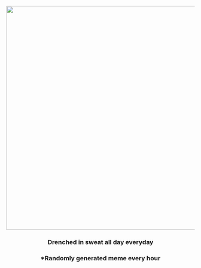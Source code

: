 <p align="center">
        <img src="https://i.redd.it/n8vs1gt8cic91.jpg" width="600" height="600">
        </p>
        <h3 align="center">Drenched in sweat all day everyday</h3>
        <h3 align="center">*Randomly generated meme every hour</h3>
    